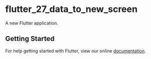 # flutter_27_data_to_new_screen

A new Flutter application.

## Getting Started

For help getting started with Flutter, view our online
[documentation](https://flutter.io/).
